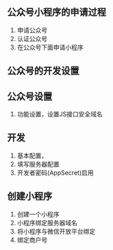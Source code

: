 ## 公众号小程序的申请过程
1. 申请公众号
2. 认证公众号
3. 在公众号下面申请小程序
## 公众号的开发设置
## 公众号设置
1. 功能设置，设置JS接口安全域名
## 开发
1. 基本配置，
2. 填写服务器配置
3. 开发者密码(AppSecret)启用
## 创建小程序
1. 创建一个小程序
2. 小程序绑定服务器域名
3. 将小程序与微信开放平台绑定
4. 绑定商户号

